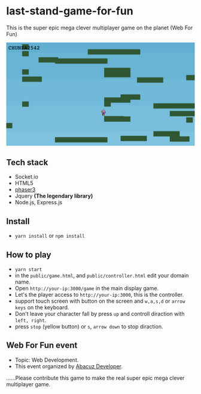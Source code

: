 # last-stand-game-for-fun

This is the super epic mega clever multiplayer game on the planet (Web For Fun)

![Ths-last-stand-game](https://raw.githubusercontent.com/buffaly/last-stand-game-for-fun/master/Screen-Shot-the-last-stand.png)

## Tech stack

- Socket.io
- HTML5
- [phaser3](http://phaser.io)
- Jquery **(The legendary library)**
- Node.js, Express.js

## Install

- `yarn install` or `npm install`

## How to play

- `yarn start`
- in the `public/game.html`, and `public/controller.html` edit your domain name.
- Open `http://your-ip:3000/game` in the main display game.
- Let's the player access to `http://your-ip:3000`, this is the controller.
- support touch screen with button on the screen and `w,a,s,d` or `arrow keys` on the keyboard.
- Don't leave your character fall by press `up` and controll diraction with `left, right`.
- press `stop` (yellow button) or `s`, `arrow down` to stop diraction.

## Web For Fun event

- Topic: Web Development.
- This event organized by [Abacuz Developer](https://www.facebook.com/abacuz.developer).

......Please contribute this game to make the real super epic mega clever multiplayer game.
